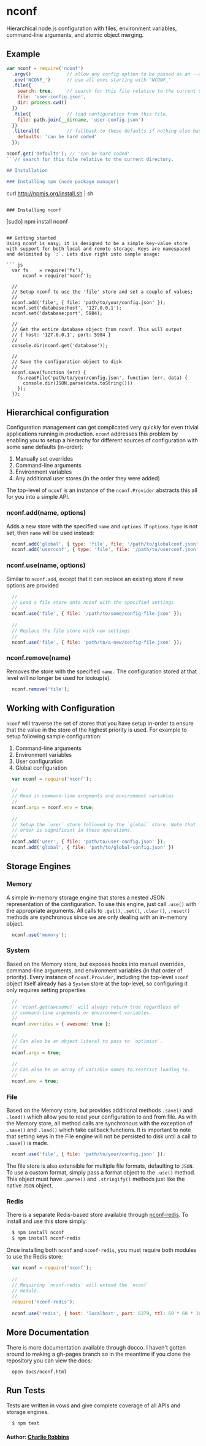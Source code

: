 # nconf

Hierarchical node.js configuration with files, environment variables, command-line arguments, and atomic object merging.

## Example

``` js
var nconf = require('nconf')
  .argv()             // allow any config option to be passed as an --argument (uses optimist)
  .env('NCONF_')      // use all envs starting with "NCONF_"
  .file({             
    search: true,     // search for this file relative to the current directory.
    file: 'user-config.json',
    dir: process.cwd()
  })
  .file({             // load configuration from this file.
    file: path.join(__dirname, 'user-config.json')
  })
  .literal({          // fallback to these defaults if nothing else has set these options.
    defaults: 'can be hard coded'
  });

nconf.get('defaults'); // 'can be hard coded'
```// search for this file relative to the current directory.

## Installation

### Installing npm (node package manager)
```
  curl http://npmjs.org/install.sh | sh
```

### Installing nconf
```
  [sudo] npm install nconf
```

## Getting started 
Using nconf is easy; it is designed to be a simple key-value store with support for both local and remote storage. Keys are namespaced and delimited by `:`. Lets dive right into sample usage:

``` js
  var fs    = require('fs'),
      nconf = require('nconf');
  
  //
  // Setup nconf to use the 'file' store and set a couple of values;
  //
  nconf.add('file', { file: 'path/to/your/config.json' });
  nconf.set('database:host', '127.0.0.1');
  nconf.set('database:port', 5984);
  
  //
  // Get the entire database object from nconf. This will output
  // { host: '127.0.0.1', port: 5984 }
  //
  console.dir(nconf.get('database')); 
  
  //
  // Save the configuration object to disk
  //
  nconf.save(function (err) {
    fs.readFile('path/to/your/config.json', function (err, data) {
      console.dir(JSON.parse(data.toString()))
    });
  });
```

## Hierarchical configuration

Configuration management can get complicated very quickly for even trivial applications running in production. `nconf` addresses this problem by enabling you to setup a hierarchy for different sources of configuration with some sane defaults (in-order):

  1. Manually set overrides
  2. Command-line arguments
  3. Environment variables
  4. Any additional user stores (in the order they were added) 

The top-level of `nconf` is an instance of the `nconf.Provider` abstracts this all for you into a simple API.

### nconf.add(name, options)
Adds a new store with the specified `name` and `options`. If `options.type` is not set, then `name` will be used instead:

``` js
  nconf.add('global', { type: 'file', file: '/path/to/globalconf.json' });
  nconf.add('userconf', { type: 'file', file: '/path/to/userconf.json' });
```

### nconf.use(name, options) 
Similar to `nconf.add`, except that it can replace an existing store if new options are provided

``` js
  //
  // Load a file store onto nconf with the specified settings
  //
  nconf.use('file', { file: '/path/to/some/config-file.json' });
  
  //
  // Replace the file store with new settings
  //
  nconf.use('file', { file: 'path/to/a-new/config-file.json' });
```

### nconf.remove(name)
Removes the store with the specified `name.` The configuration stored at that level will no longer be used for lookup(s).

``` js
  nconf.remove('file');
```

## Working with Configuration
`nconf` will traverse the set of stores that you have setup in-order to ensure that the value in the store of the highest priority is used. For example to setup following sample configuration:

1. Command-line arguments
2. Environment variables
3. User configuration
3. Global configuration

``` js
  var nconf = require('nconf');
  
  //
  // Read in command-line arugments and environment variables
  //
  nconf.argv = nconf.env = true;
  
  //
  // Setup the `user` store followed by the `global` store. Note that
  // order is significant in these operations.
  //
  nconf.add('user', { file: 'path/to/user-config.json' });
  nconf.add('global', { file: 'path/to/global-config.json' })
```

## Storage Engines

### Memory
A simple in-memory storage engine that stores a nested JSON representation of the configuration. To use this engine, just call `.use()` with the appropriate arguments. All calls to `.get()`, `.set()`, `.clear()`, `.reset()` methods are synchronous since we are only dealing with an in-memory object.

``` js 
  nconf.use('memory');
```

### System
Based on the Memory store, but exposes hooks into manual overrides, command-line arguments, and environment variables (in that order of priority). Every instance of `nconf.Provider`, including the top-level `nconf` object itself already has a `System` store at the top-level, so configuring it only requires setting properties

``` js
  //
  // `nconf.get(awesome)` will always return true regardless of 
  // command-line arguments or environment variables.
  //
  nconf.overrides = { awesome: true };
  
  //
  // Can also be an object literal to pass to `optimist`.
  //
  nconf.argv = true;
  
  //
  // Can also be an array of variable names to restrict loading to.
  //
  nconf.env = true;
```

### File
Based on the Memory store, but provides additional methods `.save()` and `.load()` which allow you to read your configuration to and from file. As with the Memory store, all method calls are synchronous with the exception of `.save()` and `.load()` which take callback functions. It is important to note that setting keys in the File engine will not be persisted to disk until a call to `.save()` is made.

``` js
  nconf.use('file', { file: 'path/to/your/config.json' });
```

The file store is also extensible for multiple file formats, defaulting to `JSON`. To use a custom format, simply pass a format object to the `.use()` method. This object must have `.parse()` and `.stringify()` methods just like the native `JSON` object.

### Redis
There is a separate Redis-based store available through [nconf-redis][0]. To install and use this store simply:

``` bash
  $ npm install nconf
  $ npm install nconf-redis
```

Once installing both `nconf` and `nconf-redis`, you must require both modules to use the Redis store:

``` js
  var nconf = require('nconf');
  
  //
  // Requiring `nconf-redis` will extend the `nconf`
  // module.
  //
  require('nconf-redis');
  
  nconf.use('redis', { host: 'localhost', port: 6379, ttl: 60 * 60 * 1000 });
```

## More Documentation
There is more documentation available through docco. I haven't gotten around to making a gh-pages branch so in the meantime if you clone the repository you can view the docs:

```
  open docs/nconf.html
```

## Run Tests
Tests are written in vows and give complete coverage of all APIs and storage engines.

``` bash
  $ npm test
```

#### Author: [Charlie Robbins](http://nodejitsu.com)

[0]: http://github.com/indexzero/nconf
